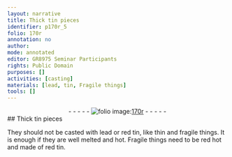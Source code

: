 ```yaml
---
layout: narrative
title: Thick tin pieces
identifier: p170r_5
folio: 170r
annotation: no
author:
mode: annotated
editor: GR8975 Seminar Participants
rights: Public Domain
purposes: []
activities: [casting]
materials: [lead, tin, Fragile things]
tools: []
---
```


 <div class="folio" align="center">- - - - - <a href="http://gallica.bnf.fr/ark:/12148/btv1b10500001g/f345.image" target="_blank"><img src="https://cu-mkp.github.io/GR8975-edition/assets/photo-icon.png" alt="folio image: " style="display:inline-block; margin-bottom:-3px;"/>170r</a> - - - - - </div> 
## Thick tin pieces

 
<span class="activity">They should not be casted with <span class="material">lead</span> or red <span class="material">tin</span>, like thin and fragile things. It is enough if they are well melted and hot. <span class="material">Fragile things</span> need to be red hot and made of red tin.</span>
 